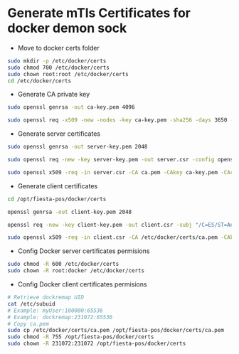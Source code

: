 # Generate mTls Certificates for docker demon sock

- Move to docker certs folder

```bash
sudo mkdir -p /etc/docker/certs
sudo chmod 700 /etc/docker/certs
sudo chown root:root /etc/docker/certs
cd /etc/docker/certs
```

- Generate CA private key

```bash
sudo openssl genrsa -out ca-key.pem 4096

sudo openssl req -x509 -new -nodes -key ca-key.pem -sha256 -days 3650 -out ca.pem -subj "/C=ES/ST=Andalusia/L=Almería/O=Docker_Certs/CN=ca.local"
```

- Generate server certificates

```bash
sudo openssl genrsa -out server-key.pem 2048

sudo openssl req -new -key server-key.pem -out server.csr -config openssl.conf

sudo openssl x509 -req -in server.csr -CA ca.pem -CAkey ca-key.pem -CAcreateserial -out server-cert.pem -days 3650 -extensions req_ext -extfile openssl.conf
```

- Generate client certificates

```bash
cd /opt/fiesta-pos/docker/certs

openssl genrsa -out client-key.pem 2048

openssl req -new -key client-key.pem -out client.csr -subj "/C=ES/ST=Andalusia/L=Almería/O=Traefik/CN=traefik-client"

sudo openssl x509 -req -in client.csr -CA /etc/docker/certs/ca.pem -CAkey /etc/docker/certs/ca-key.pem -CAcreateserial -out client-cert.pem -days 3650
```

- Config Docker server certificates permisions

```bash
sudo chmod -R 600 /etc/docker/certs
sudo chown -R root:docker /etc/docker/certs
```

- Config Docker client certificates permisions

```bash
# Retrieve dockremap UID 
cat /etc/subuid
# Example: myUser:100000:65536
# Example: dockremap:231072:65536
# Copy ca.pem
sudo cp /etc/docker/certs/ca.pem /opt/fiesta-pos/docker/certs/ca.pem
sudo chmod -R 755 /opt/fiesta-pos/docker/certs
sudo chown -R 231072:231072 /opt/fiesta-pos/docker/certs
```